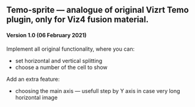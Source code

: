 ## Temo-sprite — analogue of original Vizrt Temo plugin, only for Viz4 fusion material.

#### Version 1.0 (06 February 2021)
Implement all original functionality, where you can:
* set horizontal and vertical splitting
* choose a number of the cell to show

Add an extra feature:
* choosing the main axis — usefull step by Y axis in case very long horizontal image